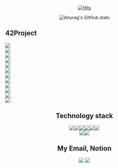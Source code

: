 <div align=center>
  
[![Hits](https://hits.seeyoufarm.com/api/count/incr/badge.svg?url=https%3A%2F%2Fgithub.com%2Fukjinlee66&count_bg=%233DA6C8&title_bg=%23C6CD65&icon=&icon_color=%23E7E7E7&title=visit&edge_flat=false)](https://hits.seeyoufarm.com)

![Anurag's GitHub stats](https://github-readme-stats.vercel.app/api?username=ukjinlee66&count_private=true&show_icons=true&theme=cobalt)

<div align=left>

## 42Project<br>

![](https://img.shields.io/badge/Libft-pass-green?style=for-the-badge&logo=42)<br>
![](https://img.shields.io/badge/ft__printf-pass-green?style=for-the-badge&logo=42)<br>
![](https://img.shields.io/badge/get__next__line-pass-green?style=for-the-badge&logo=42)<br>
![](https://img.shields.io/badge/netwhat-pass-green?style=for-the-badge&logo=42)<br>
![](https://img.shields.io/badge/cub3d-pass-green?style=for-the-badge&logo=42)<br>
![](https://img.shields.io/badge/ft__server-pass-green?style=for-the-badge&logo=42)<br>
![](https://img.shields.io/badge/libasm-pass-green?style=for-the-badge&logo=42)<br>
![](https://img.shields.io/badge/ft__services-pass-green?style=for-the-badge&logo=42)<br>
![](https://img.shields.io/badge/minishell-pass-green?style=for-the-badge&logo=42)<br>
![](https://img.shields.io/badge/ft__containers-progressing-orange?style=for-the-badge&logo=42)<br>
![](https://img.shields.io/badge/webserv-pass-green?style=for-the-badge&logo=42)<br>
![](https://img.shields.io/badge/ft__transcendence-not_started-red?style=for-the-badge&logo=42)<br>


<div align=center>
  
## Technology stack<br>
  
![](https://img.shields.io/badge/-C-fff?&logo=c&logoColor=007396)![](https://img.shields.io/badge/-C++-fff?&logo=c%2B%2B&logoColor=007396)![](https://img.shields.io/badge/-Kubernetes-fff?&logo=kubernetes)![](https://img.shields.io/badge/-Docker-fff?&logo=Docker)![](https://img.shields.io/badge/-Swift-fff?&logo=Swift)![](https://img.shields.io/badge/-Java-fff?&logo=Java&logoColor=007396)<br>![](https://img.shields.io/badge/-Xcode-fff?&logo=Xcode&logoColor=007396)![](https://img.shields.io/badge/-MySQL-fff?&logo=mysql&logoColor=007396)<br>

## My Email, Notion

<a href="mailto:ukjinlee66@gmail.com" target="_blank"><img src="https://img.shields.io/badge/Gmail-de0101?style=soft-square&logo=gmail&logoColor=white"/></a>
<a href="https://www.notion.so/youlee" target="_blank"><img src="https://img.shields.io/badge/Notion-ffffff?style=soft-square&logo=notion&logoColor=black"/></a>

<!--
**ukjinlee66/ukjinlee66** is a ✨ _special_ ✨ repository because its `README.md` (this file) appears on your GitHub profile.

Here are some ideas to get you started:

- 🔭 I’m currently working on ...
- 🌱 I’m currently learning ...
- 👯 I’m looking to collaborate on ...
- 🤔 I’m looking for help with ...
- 💬 Ask me about ...
- 📫 How to reach me: ...
- 😄 Pronouns: ...
- ⚡ Fun fact: ...
-->
